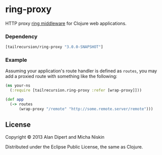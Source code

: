 # ring-proxy

HTTP proxy [ring middleware](https://github.com/ring-clojure/ring/blob/a02518275a06835e4fdd1a3af59d7c4c0408d25b/SPEC#L12)
for Clojure web applications.

### Dependency

```clojure
[tailrecursion/ring-proxy "3.0.0-SNAPSHOT"]
```

### Example

Assuming your application's route handler is defined as `routes`, you
may add a proxied route with something like the following:

```clojure
(ns your-ns
  (:require [tailrecursion.ring-proxy :refer [wrap-proxy]]))

(def app
  (-> routes
      (wrap-proxy "/remote" "http://some.remote.server/remote")))
```

## License

Copyright © 2013 Alan Dipert and Micha Niskin

Distributed under the Eclipse Public License, the same as Clojure.

